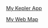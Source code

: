 
[My Kepler App](https://kepler.gl/demo?mapUrl=https://raw.githubusercontent.com/Jenjira0502/gistu/refs/heads/main/kepler.gl.json)

[My Web Map](https://jenjira0502.github.io/gistu/)
